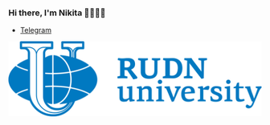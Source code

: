 ### Hi there, I'm Nikita 👋👨🏼‍💻

* [Telegram](https://t.me/n1kdemm "Telegram")


[![Nikita](https://github.com/nikdem1/nikdem1/blob/main/github-header.webp)](https://nikdem1.github.io)

<!--
Here are some ideas to get you started:
- 🔭 I’m currently working on ...
- 🌱 I’m currently learning ...
- 👯 I’m looking to collaborate on ...
- 🤔 I’m looking for help with ...
- 💬 Ask me about ...
- 📫 How to reach me: ...
- 😄 Pronouns: ...
- ⚡ Fun fact: ...
-->
